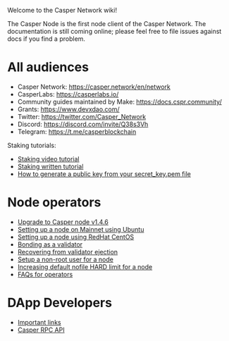 Welcome to the Casper Network wiki!

The Casper Node is the first node client of the Casper Network. The documentation is still coming online; please feel free to file issues against docs if you find a problem.

# All audiences
- Casper Network: https://casper.network/en/network
- CasperLabs: https://casperlabs.io/
- Community guides maintained by Make: https://docs.cspr.community/
- Grants: https://www.devxdao.com/
- Twitter: https://twitter.com/Casper_Network
- Discord: https://discord.com/invite/Q38s3Vh
- Telegram: https://t.me/casperblockchain

Staking tutorials:
- [Staking video tutorial](https://www.youtube.com/watch?v=4C7L5lS284c)
- [Staking written tutorial](https://casper.network/network/blog/how-to-stake-your-cspr)
- [How to generate a public key from your secret_key.pem file](https://github.com/casper-network/casper-node/wiki/ed25519-public-keys-from-secret_key.pem)

# Node operators
- [Upgrade to Casper node v1.4.6](https://github.com/casper-network/casper-node/wiki/Upgrade-to-Casper-node-v1.4.6)
- [Setting up a node on Mainnet using Ubuntu](https://github.com/casper-network/casper-node/wiki/Mainnet-Node-Installation-Instructions)
- [Setting up a node using RedHat CentOS](https://github.com/casper-network/casper-node/wiki/Install-a-node-on-RedHat---CentOS)
- [Bonding as a validator](https://github.com/casper-network/casper-node/wiki/Bonding-as-a-Validator)
- [Recovering from validator ejection](https://github.com/casper-network/casper-node/wiki/Recover-from-Validator-Ejection)
- [Setup a non-root user for a node](https://github.com/casper-network/casper-node/wiki/Setup-non-root-user-for-node)
- [Increasing default nofile HARD limit for a node](https://github.com/casper-network/casper-node/wiki/Increasing-default-nofile-HARD-limit-for-a-node)
- [FAQs for operators](https://github.com/casper-network/casper-node/wiki/Node-operators-FAQs/)

# DApp Developers
- [Important links](https://github.com/casper-network/casper-node/wiki/Important-Links-for-Developers)
- [Casper RPC API](http://casper-rpc-docs.s3-website-us-east-1.amazonaws.com/)